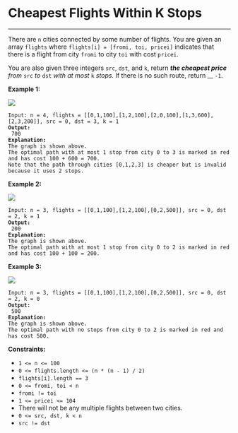 # Cheapest Flights Within K Stops

***

There are `n` cities connected by some number of flights. You are given an array `flights` where `flights[i] = [fromi, toi, pricei]` indicates that there is a flight from city `fromi` to city `toi` with cost `pricei`.

You are also given three integers `src`, `dst`, and `k`, return _**the cheapest price** from_ `src` _to_ `dst` _with at most_ `k` _stops._ If there is no such route, return __ `-1`.

&#x20;

**Example 1:**

![](https://assets.leetcode.com/uploads/2022/03/18/cheapest-flights-within-k-stops-3drawio.png)

<pre><code>Input: n = 4, flights = [[0,1,100],[1,2,100],[2,0,100],[1,3,600],[2,3,200]], src = 0, dst = 3, k = 1
<strong>Output:
</strong> 700
<strong>Explanation:
</strong>The graph is shown above.
The optimal path with at most 1 stop from city 0 to 3 is marked in red and has cost 100 + 600 = 700.
Note that the path through cities [0,1,2,3] is cheaper but is invalid because it uses 2 stops.</code></pre>

**Example 2:**

![](https://assets.leetcode.com/uploads/2022/03/18/cheapest-flights-within-k-stops-1drawio.png)

<pre><code>Input: n = 3, flights = [[0,1,100],[1,2,100],[0,2,500]], src = 0, dst = 2, k = 1
<strong>Output:
</strong> 200
<strong>Explanation:
</strong>The graph is shown above.
The optimal path with at most 1 stop from city 0 to 2 is marked in red and has cost 100 + 100 = 200.</code></pre>

**Example 3:**

![](https://assets.leetcode.com/uploads/2022/03/18/cheapest-flights-within-k-stops-2drawio.png)

<pre><code>Input: n = 3, flights = [[0,1,100],[1,2,100],[0,2,500]], src = 0, dst = 2, k = 0
<strong>Output:
</strong> 500
<strong>Explanation:
</strong>The graph is shown above.
The optimal path with no stops from city 0 to 2 is marked in red and has cost 500.</code></pre>

&#x20;

**Constraints:**

* `1 <= n <= 100`
* `0 <= flights.length <= (n * (n - 1) / 2)`
* `flights[i].length == 3`
* `0 <= fromi, toi < n`
* `fromi != toi`
* `1 <= pricei <= 104`
* There will not be any multiple flights between two cities.
* `0 <= src, dst, k < n`
* `src != dst`
